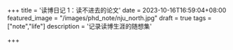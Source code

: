 +++
title = '读博日记 1：读不进去的论文'
date =  2023-10-16T16:59:04+08:00
featured_image = "/images/phd_note/nju_north.jpg"
draft = true
tags = ["note","life"]
description = '记录读博生涯的随想集'

+++

